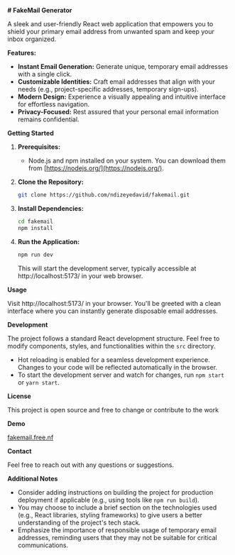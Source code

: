 **# FakeMail Generator**

A sleek and user-friendly React web application that empowers you to shield your primary email address from unwanted spam and keep your inbox organized.

**Features:**

- **Instant Email Generation:** Generate unique, temporary email addresses with a single click.
- **Customizable Identities:** Craft email addresses that align with your needs (e.g., project-specific addresses, temporary sign-ups).
- **Modern Design:** Experience a visually appealing and intuitive interface for effortless navigation.
- **Privacy-Focused:** Rest assured that your personal email information remains confidential.

**Getting Started**

1. **Prerequisites:**
   - Node.js and npm  installed on your system. You can download them from [https://nodejs.org/](https://nodejs.org/).

2. **Clone the Repository:**
   ```bash
   git clone https://github.com/ndizeyedavid/fakemail.git
   ```

3. **Install Dependencies:**
   ```bash
   cd fakemail
   npm install 
   ```

4. **Run the Application:**
   ```bash
   npm run dev 
   ```
   This will start the development server, typically accessible at http://localhost:5173/ in your web browser.

**Usage**

Visit http://localhost:5173/ in your browser. You'll be greeted with a clean interface where you can instantly generate disposable email addresses.

**Development**

The project follows a standard React development structure. Feel free to modify components, styles, and functionalities within the `src` directory.

- Hot reloading is enabled for a seamless development experience. Changes to your code will be reflected automatically in the browser.
- To start the development server and watch for changes, run `npm start` or `yarn start`.

**License**

This project is open source and free to change or contribute to the work

**Demo**

<a href="http://fakemail.free.nf">fakemail.free.nf</a>

**Contact**

Feel free to reach out with any questions or suggestions.

**Additional Notes**

- Consider adding instructions on building the project for production deployment if applicable (e.g., using tools like `npm run build`).
- You may choose to include a brief section on the technologies used (e.g., React libraries, styling frameworks) to give users a better understanding of the project's tech stack.
- Emphasize the importance of responsible usage of temporary email addresses, reminding users that they may not be suitable for critical communications.
